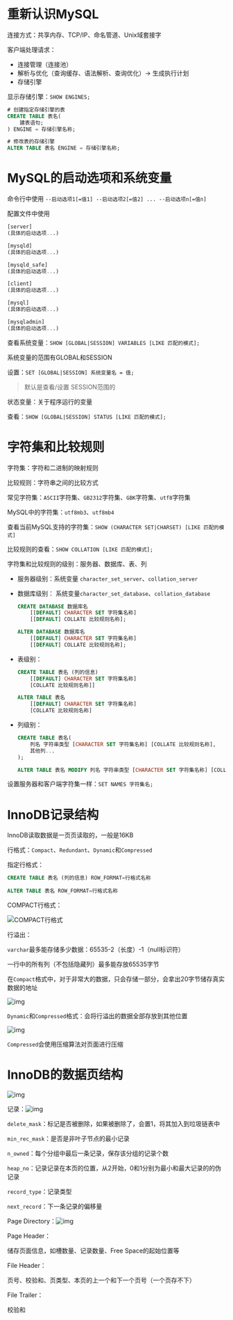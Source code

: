 # 重新认识MySQL

连接方式：共享内存、TCP/IP、命名管道、Unix域套接字

客户端处理请求：

- 连接管理（连接池）
- 解析与优化（查询缓存、语法解析、查询优化）-> 生成执行计划
- 存储引擎

显示存储引擎：`SHOW ENGINES;`

```sql
# 创建指定存储引擎的表
CREATE TABLE 表名(
    建表语句;
) ENGINE = 存储引擎名称;

# 修改表的存储引擎
ALTER TABLE 表名 ENGINE = 存储引擎名称;
```

# MySQL的启动选项和系统变量

命令行中使用  `--启动选项1[=值1] --启动选项2[=值2] ... --启动选项n[=值n]`

配置文件中使用

```sql
[server]
(具体的启动选项...)

[mysqld]
(具体的启动选项...)

[mysqld_safe]
(具体的启动选项...)

[client]
(具体的启动选项...)

[mysql]
(具体的启动选项...)

[mysqladmin]
(具体的启动选项...)

```

查看系统变量：`SHOW [GLOBAL|SESSION] VARIABLES [LIKE 匹配的模式];`

系统变量的范围有GLOBAL和SESSION

设置：`SET [GLOBAL|SESSION] 系统变量名 = 值;`

>  默认是查看/设置 SESSION范围的

状态变量：关于程序运行的变量

查看：`SHOW [GLOBAL|SESSION] STATUS [LIKE 匹配的模式];`

# 字符集和比较规则

字符集：字符和二进制的映射规则

比较规则：字符串之间的比较方式

常见字符集：`ASCII`字符集、`GB2312`字符集、`GBK`字符集、`utf8`字符集

MySQL中的字符集：`utf8mb3`、`utf8mb4`

查看当前MySQL支持的字符集：`SHOW (CHARACTER SET|CHARSET) [LIKE 匹配的模式]`

比较规则的查看：`SHOW COLLATION [LIKE 匹配的模式];`

字符集和比较规则的级别：服务器、数据库、表、列	

- 服务器级别：系统变量 `character_set_server`、`collation_server`

- 数据库级别： 系统变量`character_set_database`、`collation_database`

  ```sql
  CREATE DATABASE 数据库名
      [[DEFAULT] CHARACTER SET 字符集名称]
      [[DEFAULT] COLLATE 比较规则名称];
  
  ALTER DATABASE 数据库名
      [[DEFAULT] CHARACTER SET 字符集名称]
      [[DEFAULT] COLLATE 比较规则名称];
  
  ```

- 表级别：

  ```sql
  CREATE TABLE 表名 (列的信息)
      [[DEFAULT] CHARACTER SET 字符集名称]
      [COLLATE 比较规则名称]]
  
  ALTER TABLE 表名
      [[DEFAULT] CHARACTER SET 字符集名称]
      [COLLATE 比较规则名称]
  
  ```

- 列级别：

  ```sql
  CREATE TABLE 表名(
      列名 字符串类型 [CHARACTER SET 字符集名称] [COLLATE 比较规则名称],
      其他列...
  );
  
  ALTER TABLE 表名 MODIFY 列名 字符串类型 [CHARACTER SET 字符集名称] [COLLATE 比较规则名称];
  
  ```

设置服务器和客户端字符集一样：`SET NAMES 字符集名;`

# InnoDB记录结构

InnoDB读取数据是一页页读取的，一般是16KB

行格式：`Compact`、`Redundant`、`Dynamic`和`Compressed`

指定行格式：

```sql
CREATE TABLE 表名 (列的信息) ROW_FORMAT=行格式名称
    
ALTER TABLE 表名 ROW_FORMAT=行格式名称
```

COMPACT行格式：

![COMPACT行格式](https://relph1119.github.io/mysql-learning-notes/images/04-01.png)

行溢出：

`varchar`最多能存储多少数据：65535-2（长度）-1（null标识符）

一行中的所有列（不包括隐藏列）最多能存放65535字节

在`Compact`格式中，对于非常大的数据，只会存储一部分，会拿出20字节储存真实数据的地址

![img](pic/04-17.png)

`Dynamic`和`Compressed`格式：会将行溢出的数据全部存放到其他位置

![img](pic/04-18.png)

`Compressed`会使用压缩算法对页面进行压缩

# InnoDB的数据页结构

![img](pic/05-01.png)



记录：![img](pic/05-13.png)

`delete_mask`：标记是否被删除，如果被删除了，会置1，将其加入到垃圾链表中

`min_rec_mask`：是否是非叶子节点的最小记录

`n_owned`：每个分组中最后一条记录，保存该分组的记录个数

`heap_no`：记录记录在本页的位置，从2开始，0和1分别为最小和最大记录的的伪记录

`record_type`：记录类型

`next_record`：下一条记录的偏移量

Page Directory：![img](pic/05-14.png)

Page Header：

储存页面信息，如槽数量、记录数量、Free Space的起始位置等

File Header：

页号、校验和、页类型、本页的上一个和下一个页号（一个页存不下）

File Trailer：

校验和

